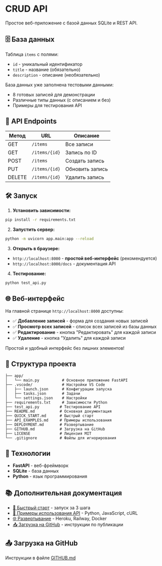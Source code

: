 # CRUD API

Простое веб-приложение с базой данных SQLite и REST API.

## 🗄️ База данных

Таблица `items` с полями:
- `id` - уникальный идентификатор
- `title` - название (обязательно)
- `description` - описание (необязательно)

База данных уже заполнена тестовыми данными:
- 8 готовых записей для демонстрации
- Различные типы данных (с описанием и без)
- Примеры для тестирования API

## 🚀 API Endpoints

| Метод | URL | Описание |
|-------|-----|----------|
| GET | `/items` | Все записи |
| GET | `/items/{id}` | Запись по ID |
| POST | `/items` | Создать запись |
| PUT | `/items/{id}` | Обновить запись |
| DELETE | `/items/{id}` | Удалить запись |

## 🛠️ Запуск

1. **Установить зависимости:**
```bash
pip install -r requirements.txt
```

2. **Запустить сервер:**
```bash
python -m uvicorn app.main:app --reload
```

3. **Открыть в браузере:**
- `http://localhost:8000` - **простой веб-интерфейс** (рекомендуется)
- `http://localhost:8000/docs` - документация API

4. **Тестирование:**
```bash
python test_api.py
```

## 🌐 Веб-интерфейс

На главной странице `http://localhost:8000` доступны:

- ✅ **Добавление записей** - форма для создания новых записей
- ✅ **Просмотр всех записей** - список всех записей из базы данных  
- ✅ **Редактирование** - кнопка "Редактировать" для каждой записи
- ✅ **Удаление** - кнопка "Удалить" для каждой записи

Простой и удобный интерфейс без лишних элементов!

## 📁 Структура проекта

```
├── app/
│   └── main.py          # Основное приложение FastAPI
├── .vscode/             # Настройки VS Code
│   ├── launch.json      # Конфигурации запуска
│   ├── tasks.json       # Задачи
│   └── settings.json    # Настройки
├── requirements.txt     # Зависимости Python
├── test_api.py         # Тестирование API
├── README.md           # Основная документация
├── QUICK_START.md      # Быстрый старт
├── API_EXAMPLES.md     # Примеры использования
├── DEPLOYMENT.md       # Развертывание
├── GITHUB.md           # Загрузка на GitHub
├── LICENSE             # Лицензия MIT
└── .gitignore          # Файлы для игнорирования
```

## 🔧 Технологии

- **FastAPI** - веб-фреймворк
- **SQLite** - база данных
- **Python** - язык программирования

## 📚 Дополнительная документация

- [🚀 Быстрый старт](QUICK_START.md) - запуск за 3 шага
- [📖 Примеры использования API](API_EXAMPLES.md) - Python, JavaScript, cURL
- [🌐 Развертывание](DEPLOYMENT.md) - Heroku, Railway, Docker
- [📤 Загрузка на GitHub](GITHUB.md) - инструкции по публикации

## 📤 Загрузка на GitHub

Инструкции в файле [GITHUB.md](GITHUB.md)



